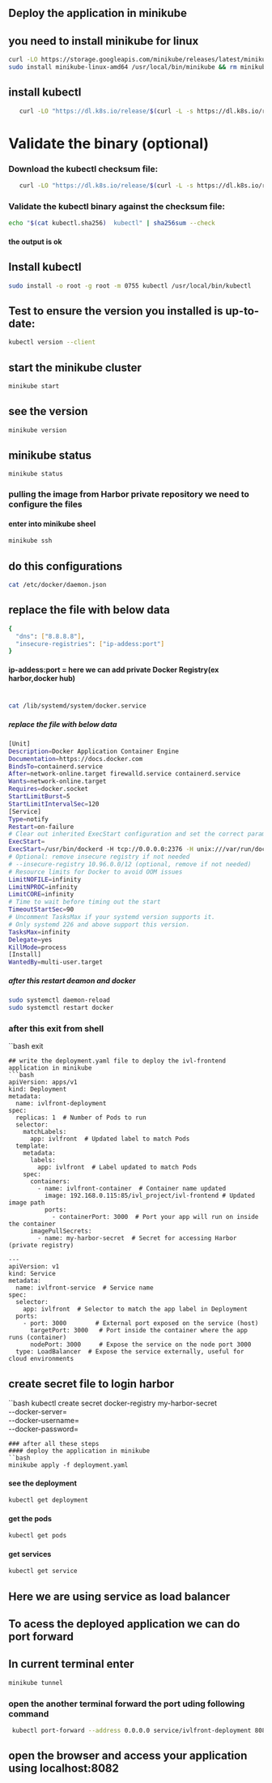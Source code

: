 ## Deploy the application in minikube 
## you need to install minikube for linux
```bash
curl -LO https://storage.googleapis.com/minikube/releases/latest/minikube-linux-amd64
sudo install minikube-linux-amd64 /usr/local/bin/minikube && rm minikube-linux-amd64
```
## install kubectl
```bash
   curl -LO "https://dl.k8s.io/release/$(curl -L -s https://dl.k8s.io/release/stable.txt)/bin/linux/amd64/kubectl"
```
# Validate the binary (optional)

### Download the kubectl checksum file:
```bash
   curl -LO "https://dl.k8s.io/release/$(curl -L -s https://dl.k8s.io/release/stable.txt)/bin/linux/amd64/kubectl.sha256"
```
### Validate the kubectl binary against the checksum file:
```bash
echo "$(cat kubectl.sha256)  kubectl" | sha256sum --check
```
#### the output is ok

## Install kubectl
```bash
sudo install -o root -g root -m 0755 kubectl /usr/local/bin/kubectl

```
## Test to ensure the version you installed is up-to-date:
```bash
kubectl version --client
```
## start the minikube cluster 
```bash
minikube start
```
## see the version 
```bash 
minikube version
```
## minikube status 
```
minikube status
```
### pulling the image from  Harbor private repository we need to configure the files
#### enter into minikube sheel
```bash
minikube ssh

```
## do this configurations
```bash
cat /etc/docker/daemon.json
```
## replace the file with below data
```bash
{
  "dns": ["8.8.8.8"],
  "insecure-registries": ["ip-addess:port"]
}

```
#### ip-addess:port = here we can add private Docker Registry(ex harbor,docker hub)
#
```bash
cat /lib/systemd/system/docker.service
```
##### replace the file with below data
```bash
[Unit]
Description=Docker Application Container Engine
Documentation=https://docs.docker.com
BindsTo=containerd.service
After=network-online.target firewalld.service containerd.service
Wants=network-online.target
Requires=docker.socket
StartLimitBurst=5
StartLimitIntervalSec=120
[Service]
Type=notify
Restart=on-failure
# Clear out inherited ExecStart configuration and set the correct parameters
ExecStart=
ExecStart=/usr/bin/dockerd -H tcp://0.0.0.0:2376 -H unix:///var/run/docker.sock --default-ulimit=nofile=1048576:1048576 --debug --label provider=docker
# Optional: remove insecure registry if not needed
# --insecure-registry 10.96.0.0/12 (optional, remove if not needed)
# Resource limits for Docker to avoid OOM issues
LimitNOFILE=infinity
LimitNPROC=infinity
LimitCORE=infinity
# Time to wait before timing out the start
TimeoutStartSec=90
# Uncomment TasksMax if your systemd version supports it.
# Only systemd 226 and above support this version.
TasksMax=infinity
Delegate=yes
KillMode=process
[Install]
WantedBy=multi-user.target

```
##### after this restart deamon and docker 
```bash
sudo systemctl daemon-reload
sudo systemctl restart docker
```
### after this exit from shell 
``bash 
exit
```
## write the deployment.yaml file to deploy the ivl-frontend application in minikube
```bash
apiVersion: apps/v1
kind: Deployment
metadata:
  name: ivlfront-deployment
spec:
  replicas: 1  # Number of Pods to run
  selector:
    matchLabels:
      app: ivlfront  # Updated label to match Pods
  template:
    metadata:
      labels:
        app: ivlfront  # Label updated to match Pods
    spec:
      containers:
        - name: ivlfront-container  # Container name updated
          image: 192.168.0.115:85/ivl_project/ivl-frontend # Updated image path
          ports:
            - containerPort: 3000  # Port your app will run on inside the container
      imagePullSecrets:
        - name: my-harbor-secret  # Secret for accessing Harbor (private registry)

---
apiVersion: v1
kind: Service
metadata:
  name: ivlfront-service  # Service name
spec:
  selector:
    app: ivlfront  # Selector to match the app label in Deployment
  ports:
    - port: 3000        # External port exposed on the service (host)
      targetPort: 3000   # Port inside the container where the app runs (container)
      nodePort: 3000     # Expose the service on the node port 3000
  type: LoadBalancer  # Expose the service externally, useful for cloud environments
```
## create secret file to login harbor
``bash
kubectl create secret docker-registry my-harbor-secret \
  --docker-server=<private-registry-url> \
  --docker-username=<your-username> \
  --docker-password=<your-password> 

```
### after all these steps
#### deploy the application in minikube 
``bash 
minikube apply -f deployment.yaml

```
#### see the deployment
```bash 
kubectl get deployment
```
#### get the pods
```bash
kubectl get pods
```
#### get services
```bash
kubectl get service
```
## Here we are using service as load balancer
## To acess the deployed application we can do port forward
## In current terminal enter
```bash
minikube tunnel
```
### open the another terminal forward the port uding following command
```bash
 kubectl port-forward --address 0.0.0.0 service/ivlfront-deployment 8082:3000
```
## open the browser and access your application using localhost:8082




